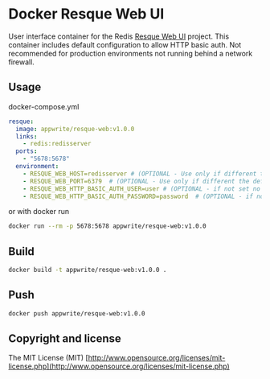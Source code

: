 # Docker Resque Web UI

User interface container for the Redis [Resque Web UI](https://github.com/resque/resque-web) project. This container includes default configuration to allow HTTP basic auth. Not recommended for production environments not running behind a network firewall.

## Usage

docker-compose.yml
```yml
resque:
  image: appwrite/resque-web:v1.0.0
  links:
    - redis:redisserver
  ports:
    - "5678:5678"
  environment:
    - RESQUE_WEB_HOST=redisserver # (OPTIONAL - Use only if different than the default 127.0.0.1)
    - RESQUE_WEB_PORT=6379  # (OPTIONAL - Use only if different the default 6379)
    - RESQUE_WEB_HTTP_BASIC_AUTH_USER=user # (OPTIONAL - if not set no password used)
    - RESQUE_WEB_HTTP_BASIC_AUTH_PASSWORD=password  # (OPTIONAL - if not set no password used)
```

or with docker run
```bash
docker run --rm -p 5678:5678 appwrite/resque-web:v1.0.0  
```

## Build
```bash
docker build -t appwrite/resque-web:v1.0.0 .
```

## Push
```bash
docker push appwrite/resque-web:v1.0.0
```

## Copyright and license

The MIT License (MIT) [http://www.opensource.org/licenses/mit-license.php](http://www.opensource.org/licenses/mit-license.php)
